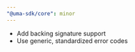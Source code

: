 ```yaml
---
"@uma-sdk/core": minor
---
```


* Add backing signature support
* Use generic, standardized error codes
